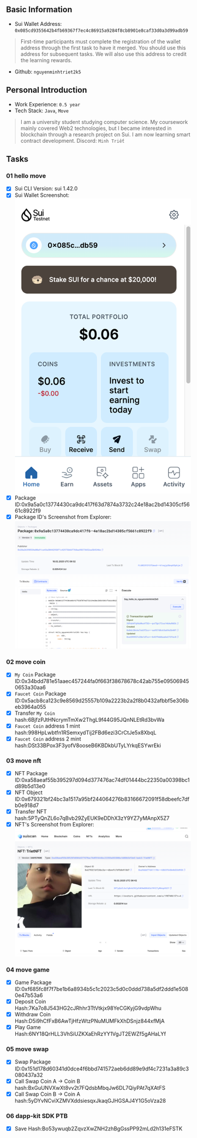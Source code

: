 ## Basic Information
- Sui Wallet Address: `0x085cd9355642b4fb69367f7ec4c86915a9284f8cb8901e8caf33d0a3d99adb59`
> First-time participants must complete the registration of the wallet address through the first task to have it merged. You should use this address for subsequent tasks. We will also use this address to credit the learning rewards.
- Github: `nguyenminhtriet2k5`

## Personal Introduction
- Work Experience: `0.5 year`
- Tech Stack: `Java`, `Move`
> I am a university student studying computer science. My coursework mainly covered Web2 technologies, but I became interested in blockchain through a research project on Sui. I am now learning smart contract development.
Discord: `Minh Triết`

## Tasks

### 01 hello move
- [x] Sui CLI Version: sui 1.42.0
- [x] Sui Wallet Screenshot: ![](images/sui_wallet.png)
- [x] Package ID:0x9a5a0c13774430ca9dc417f63d7874a3732c24e18ac2bd14305cf5661c8922f9
- [x] Package ID's Screenshot from Explorer: ![](images/packageid.png)

### 02 move coin
- [x] `My Coin` Package ID:0x34bdd781e51aaec457244fa0f663f38678678c42ab755e095069450653a30aa6
- [x] `Faucet Coin` Package ID:0x5acb8ca123c9e8569d25557b109a2223b2a2f8b0432afbbf5e306beb3964a055
- [x] Transfer `My Coin` hash:6BjfzPJtHNcrymTmXw2ThgL9f44G95JQnNLEtRd3bvWa
- [x] `Faucet Coin` address 1 mint hash:998HpLwbtfn1RSemxydTij2FBd6ezi3CrCtJe5x8XbqL
- [x] `Faucet Coin` address 2 mint hash:DSt33BPox3F3yofV8ooseB6KBDkbUTyLYrkqESYwrEki

### 03 move nft
- [x] NFT Package ID:0xa58aeaf55b395297d094d377476ac74df01444bc22350a00398bc1d89b5d13e0
- [x] NFT Object ID:0x679321bf24bc3a1517a95bf244064276b83166672091f58dbeefc7dfb0e918d7
- [x] Transfer NFT hash:5PTyQnZL6o7qBvb29ZyEUK9eDDhX3zY9YZ7yMAnpX5Z7
- [x] NFT's Screenshot from Explorer: ![](images/nft.png)

### 04 move game
- [x] Game Package ID:0xf685fc8f7f7be1b6a8934b5c1c2023c5d0c0ddd738a5df2ddd1e5080e47b53a6
- [x] Deposit Coin Hash:7Ka7o8J543HG2cJRhhr3TtVtkjx98YeCGKyjG9vdpWhu
- [x] Withdraw Coin Hash:D5i9hCfFxB6AwTjHfzWtzPNuMUMFkXhDSnjz844xfMjA
- [x] Play Game Hash:6NY18QrHLL3VhSiUZKXaEhRzYY1VgJT2EWZf5gAHaLYf

### 05 move swap
- [x] Swap Package ID:0x151d178d60341d0dce4f6bbd741572aeb6dd89e9df4c7231a3a89c3080437a32
- [x] Call Swap Coin A -> Coin B hash:BxGuUNVXwXt8vv2t7FQdsbMbqJw6DL7QiyPAt7qXAtFS
- [x] Call Swap Coin B -> Coin A hash:5yDYvNCviXZMVXddsiesqxJkaqGJHGSAJ4Y1G5oVza28

### 06 dapp-kit SDK PTB
- [x] Save Hash:Bo53ywuqb2ZqvzXwZNH2zhBgGssPP92mLd2h131eFSTK
